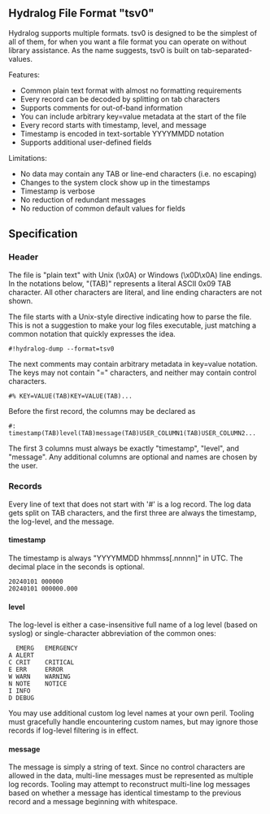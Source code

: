 Hydralog File Format "tsv0"
---------------------------

Hydralog supports multiple formats.  tsv0 is designed to be the simplest of
all of them, for when you want a file format you can operate on without library
assistance.  As the name suggests, tsv0 is built on tab-separated-values.

Features:

  * Common plain text format with almost no formatting requirements
  * Every record can be decoded by splitting on tab characters
  * Supports comments for out-of-band information
  * You can include arbitrary key=value metadata at the start of the file
  * Every record starts with timestamp, level, and message
  * Timestamp is encoded in text-sortable YYYYMMDD notation
  * Supports additional user-defined fields

Limitations:

  * No data may contain any TAB or line-end characters (i.e. no escaping)
  * Changes to the system clock show up in the timestamps
  * Timestamp is verbose
  * No reduction of redundant messages
  * No reduction of common default values for fields

## Specification

### Header

The file is "plain text" with Unix (\x0A) or Windows (\x0D\x0A) line endings.
In the notations below, "(TAB)" represents a literal ASCII 0x09 TAB character.
All other characters are literal, and line ending characters are not shown.

The file starts with a Unix-style directive indicating how to parse the file.
This is not a suggestion to make your log files executable, just matching a
common notation that quickly expresses the idea.

    #!hydralog-dump --format=tsv0

The next comments may contain arbitrary metadata in key=value notation.
The keys may not contain "=" characters, and neither may contain control
characters.

    #% KEY=VALUE(TAB)KEY=VALUE(TAB)...

Before the first record, the columns may be declared as

    #: timestamp(TAB)level(TAB)message(TAB)USER_COLUMN1(TAB)USER_COLUMN2...

The first 3 columns must always be exactly "timestamp", "level", and "message".
Any additional columns are optional and names are chosen by the user.

### Records

Every line of text that does not start with '#' is a log record.  The log data
gets split on TAB characters, and the first three are always the timestamp,
the log-level, and the message.

#### timestamp

The timestamp is always "YYYYMMDD hhmmss[.nnnnn]" in UTC.  The decimal place
in the seconds is optional.

    20240101 000000
    20240101 000000.000

#### level

The log-level is either a case-insensitive full name of a log level (based
on syslog) or single-character abbreviation of the common ones:

      EMERG   EMERGENCY
    A ALERT
    C CRIT    CRITICAL
    E ERR     ERROR
    W WARN    WARNING
    N NOTE    NOTICE
    I INFO
    D DEBUG

You may use additional custom log level names at your own peril.  Tooling must
gracefully handle encountering custom names, but may ignore those records if
log-level filtering is in effect.

#### message

The message is simply a string of text.  Since no control characters are
allowed in the data, multi-line messages must be represented as multiple log
records.  Tooling may attempt to reconstruct multi-line log messages based on
whether a message has identical timestamp to the previous record and a
message beginning with whitespace.

